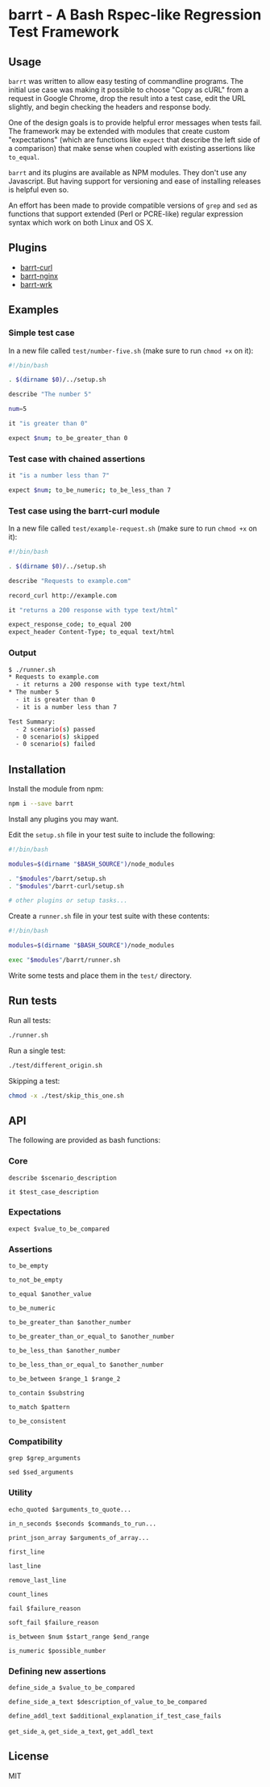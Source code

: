 # barrt - A Bash Rspec-like Regression Test Framework

## Usage

`barrt` was written to allow easy testing of commandline programs. The initial use case was making it possible to
choose "Copy as cURL" from a request in Google Chrome, drop the result into a test case, edit the URL slightly, and
begin checking the headers and response body.

One of the design goals is to provide helpful error messages when tests fail. The framework may be extended with
modules that create custom "expectations" (which are functions like `expect` that describe the left side of a
comparison) that make sense when coupled with existing assertions like `to_equal`.

`barrt` and its plugins are available as NPM modules. They don't use any Javascript. But having support for versioning
and ease of installing releases is helpful even so.

An effort has been made to provide compatible versions of `grep` and `sed` as functions that support extended (Perl or
PCRE-like) regular expression syntax which work on both Linux and OS X.

## Plugins

* [barrt-curl](https://github.com/mwolson/barrt-curl)
* [barrt-nginx](https://github.com/mwolson/barrt-nginx)
* [barrt-wrk](https://github.com/mwolson/barrt-wrk)

## Examples

### Simple test case

In a new file called `test/number-five.sh` (make sure to run `chmod +x` on it):

```sh
#!/bin/bash

. $(dirname $0)/../setup.sh

describe "The number 5"

num=5

it "is greater than 0"

expect $num; to_be_greater_than 0
```

### Test case with chained assertions

```sh
it "is a number less than 7"

expect $num; to_be_numeric; to_be_less_than 7
```

### Test case using the barrt-curl module

In a new file called `test/example-request.sh` (make sure to run `chmod +x` on it):

```sh
#!/bin/bash

. $(dirname $0)/../setup.sh

describe "Requests to example.com"

record_curl http://example.com

it "returns a 200 response with type text/html"

expect_response_code; to_equal 200
expect_header Content-Type; to_equal text/html
```

### Output

```sh
$ ./runner.sh
* Requests to example.com
  - it returns a 200 response with type text/html
* The number 5
  - it is greater than 0
  - it is a number less than 7

Test Summary:
  - 2 scenario(s) passed
  - 0 scenario(s) skipped
  - 0 scenario(s) failed
```

## Installation

Install the module from npm:

```sh
npm i --save barrt
```

Install any plugins you may want.

Edit the `setup.sh` file in your test suite to include the following:

```sh
#!/bin/bash

modules=$(dirname "$BASH_SOURCE")/node_modules

. "$modules"/barrt/setup.sh
. "$modules"/barrt-curl/setup.sh

# other plugins or setup tasks...
```

Create a `runner.sh` file in your test suite with these contents:

```sh
#!/bin/bash

modules=$(dirname "$BASH_SOURCE")/node_modules

exec "$modules"/barrt/runner.sh
```

Write some tests and place them in the `test/` directory.

## Run tests

Run all tests:

```sh
./runner.sh
```

Run a single test:

```sh
./test/different_origin.sh
```

Skipping a test:

```sh
chmod -x ./test/skip_this_one.sh
```

## API

The following are provided as bash functions:

### Core

`describe $scenario_description`

`it $test_case_description`

### Expectations

`expect $value_to_be_compared`

### Assertions

`to_be_empty`

`to_not_be_empty`

`to_equal $another_value`

`to_be_numeric`

`to_be_greater_than $another_number`

`to_be_greater_than_or_equal_to $another_number`

`to_be_less_than $another_number`

`to_be_less_than_or_equal_to $another_number`

`to_be_between $range_1 $range_2`

`to_contain $substring`

`to_match $pattern`

`to_be_consistent`

### Compatibility

`grep $grep_arguments`

`sed $sed_arguments`

### Utility

`echo_quoted $arguments_to_quote...`

`in_n_seconds $seconds $commands_to_run...`

`print_json_array $arguments_of_array...`

`first_line`

`last_line`

`remove_last_line`

`count_lines`

`fail $failure_reason`

`soft_fail $failure_reason`

`is_between $num $start_range $end_range`

`is_numeric $possible_number`

### Defining new assertions

`define_side_a $value_to_be_compared`

`define_side_a_text $description_of_value_to_be_compared`

`define_addl_text $additional_explanation_if_test_case_fails`

`get_side_a`, `get_side_a_text`, `get_addl_text`

## License

MIT
